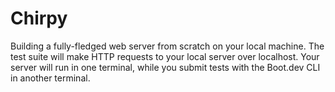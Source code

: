 # Chirpy
Building a fully-fledged web server from scratch on your local machine. The test suite will make HTTP requests to your local server over localhost. Your server will run in one terminal, while you submit tests with the Boot.dev CLI in another terminal.

